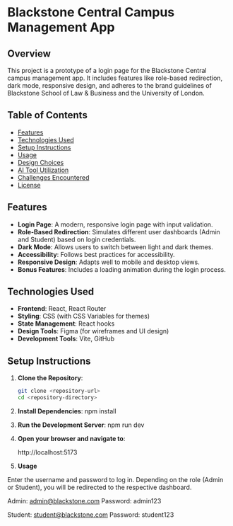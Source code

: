 # Blackstone Central Campus Management App

## Overview

This project is a prototype of a login page for the Blackstone Central campus management app. It includes features like role-based redirection, dark mode, responsive design, and adheres to the brand guidelines of Blackstone School of Law & Business and the University of London.

## Table of Contents

- [Features](#features)
- [Technologies Used](#technologies-used)
- [Setup Instructions](#setup-instructions)
- [Usage](#usage)
- [Design Choices](#design-choices)
- [AI Tool Utilization](#ai-tool-utilization)
- [Challenges Encountered](#challenges-encountered)
- [License](#license)

## Features

- **Login Page**: A modern, responsive login page with input validation.
- **Role-Based Redirection**: Simulates different user dashboards (Admin and Student) based on login credentials.
- **Dark Mode**: Allows users to switch between light and dark themes.
- **Accessibility**: Follows best practices for accessibility.
- **Responsive Design**: Adapts well to mobile and desktop views.
- **Bonus Features**: Includes a loading animation during the login process.

## Technologies Used

- **Frontend**: React, React Router
- **Styling**: CSS (with CSS Variables for themes)
- **State Management**: React hooks
- **Design Tools**: Figma (for wireframes and UI design)
- **Development Tools**: Vite, GitHub

## Setup Instructions

1. **Clone the Repository**:
   ```bash
   git clone <repository-url>
   cd <repository-directory>

2. **Install Dependencies**:
   npm install

3. **Run the Development Server**:
   npm run dev

4. **Open your browser and navigate to**:

   http://localhost:5173

5. **Usage**

  Enter the username and password to log in.
  Depending on the role (Admin or Student), you will be redirected to the respective dashboard.

  Admin: admin@blackstone.com
  Password: admin123

  Student: student@blackstone.com
  Password: student123